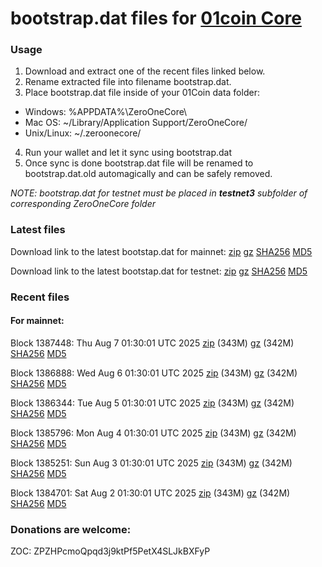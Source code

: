 # bootstrap.dat files for [01coin Core](https://01coin.io)

### Usage

1. Download and extract one of the recent files linked below.
2. Rename extracted file into filename bootstrap.dat.
3. Place bootstrap.dat file inside of your 01Coin data folder:
 - Windows: %APPDATA%\ZeroOneCore\
 - Mac OS: ~/Library/Application Support/ZeroOneCore/
 - Unix/Linux: ~/.zeroonecore/
4. Run your wallet and let it sync using bootstrap.dat
5. Once sync is done bootstrap.dat file will be renamed to bootstrap.dat.old automagically and can be safely removed.

_NOTE: bootstrap.dat for testnet must be placed in **testnet3** subfolder of corresponding ZeroOneCore folder_

### Latest files
Download link to the latest bootstap.dat for mainnet: [zip](https://files.01coin.io/mainnet/bootstrap.dat.zip) [gz](https://files.01coin.io/mainnet/bootstrap.dat.tar.gz) [SHA256](https://files.01coin.io/mainnet/sha256.txt) [MD5](https://files.01coin.io/mainnet/md5.txt)

Download link to the latest bootstap.dat for testnet: [zip](https://files.01coin.io/testnet/bootstrap.dat.zip) [gz](https://files.01coin.io/testnet/bootstrap.dat.tar.gz) [SHA256](https://files.01coin.io/testnet/sha256.txt) [MD5](https://files.01coin.io/testnet/md5.txt)

### Recent files

#### For mainnet:

Block 1387448: Thu Aug  7 01:30:01 UTC 2025 [zip](https://files.01coin.io/mainnet/2025-08-07/bootstrap.dat.zip) (343M) [gz](https://files.01coin.io/mainnet/2025-08-07/bootstrap.dat.tar.gz) (342M) [SHA256](https://files.01coin.io/mainnet/2025-08-07/sha256.txt) [MD5](https://files.01coin.io/mainnet/2025-08-07/md5.txt)

Block 1386888: Wed Aug  6 01:30:01 UTC 2025 [zip](https://files.01coin.io/mainnet/2025-08-06/bootstrap.dat.zip) (343M) [gz](https://files.01coin.io/mainnet/2025-08-06/bootstrap.dat.tar.gz) (342M) [SHA256](https://files.01coin.io/mainnet/2025-08-06/sha256.txt) [MD5](https://files.01coin.io/mainnet/2025-08-06/md5.txt)

Block 1386344: Tue Aug  5 01:30:01 UTC 2025 [zip](https://files.01coin.io/mainnet/2025-08-05/bootstrap.dat.zip) (343M) [gz](https://files.01coin.io/mainnet/2025-08-05/bootstrap.dat.tar.gz) (342M) [SHA256](https://files.01coin.io/mainnet/2025-08-05/sha256.txt) [MD5](https://files.01coin.io/mainnet/2025-08-05/md5.txt)

Block 1385796: Mon Aug  4 01:30:01 UTC 2025 [zip](https://files.01coin.io/mainnet/2025-08-04/bootstrap.dat.zip) (343M) [gz](https://files.01coin.io/mainnet/2025-08-04/bootstrap.dat.tar.gz) (342M) [SHA256](https://files.01coin.io/mainnet/2025-08-04/sha256.txt) [MD5](https://files.01coin.io/mainnet/2025-08-04/md5.txt)

Block 1385251: Sun Aug  3 01:30:01 UTC 2025 [zip](https://files.01coin.io/mainnet/2025-08-03/bootstrap.dat.zip) (343M) [gz](https://files.01coin.io/mainnet/2025-08-03/bootstrap.dat.tar.gz) (342M) [SHA256](https://files.01coin.io/mainnet/2025-08-03/sha256.txt) [MD5](https://files.01coin.io/mainnet/2025-08-03/md5.txt)

Block 1384701: Sat Aug  2 01:30:01 UTC 2025 [zip](https://files.01coin.io/mainnet/2025-08-02/bootstrap.dat.zip) (343M) [gz](https://files.01coin.io/mainnet/2025-08-02/bootstrap.dat.tar.gz) (342M) [SHA256](https://files.01coin.io/mainnet/2025-08-02/sha256.txt) [MD5](https://files.01coin.io/mainnet/2025-08-02/md5.txt)


### Donations are welcome:

ZOC: ZPZHPcmoQpqd3j9ktPf5PetX4SLJkBXFyP
